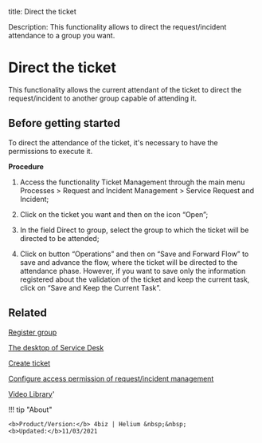 title: Direct the ticket

Description: This functionality allows to direct the request/incident attendance to a group you want.

# Direct the ticket
This functionality allows the current attendant of the ticket to direct the request/incident to another group capable of attending it. 

## Before getting started

To direct the attendance of the ticket, it's necessary to have the permissions to execute it.

**Procedure**

1.	Access the functionality Ticket Management through the main menu Processes > Request and Incident Management > Service Request and Incident;

2.	Click on the ticket you want and then on the icon “Open”;

3.	In the field Direct to group, select the group to which the ticket will be directed to be attended;

4.	Click on button “Operations” and then on “Save and Forward Flow” to save and advance the flow, where the ticket will be directed to the attendance phase. However, if you want to save only the information registered about the validation of the ticket and keep the current task, click on “Save and Keep the Current Task”.


Related
------------

[Register group](/en-us/4biz-helium/initial-settings/access-settings/user/register-groups.html)

[The desktop of Service Desk](/en-us/4biz-helium/processes/tickets/use/desktop-of-service-desk.html)

[Create ticket](/en-us/4biz-helium/processes/tickets/use/create-ticket.html)

[Configure access permission of request/incident management](/en-us/4biz-helium/processes/tickets/configuration/access-ticket-management.html)

<i class='fa fa-youtube-play  fa-2x' style='color:#97ce17;vertical-align: middle;'> </i> [Video Library](https://www.youtube.com/playlist?list=PLB5qK2uzf2RNrJnhiXj3dbmgsm9-quhfz)'

!!! tip "About"

    <b>Product/Version:</b> 4biz | Helium &nbsp;&nbsp;
    <b>Updated:</b>11/03/2021

